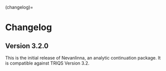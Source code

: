 (changelog)=

# Changelog

## Version 3.2.0

This is the initial release of Nevanlinna,
an analytic continuation package.
It is compatible against TRIQS Version 3.2.
